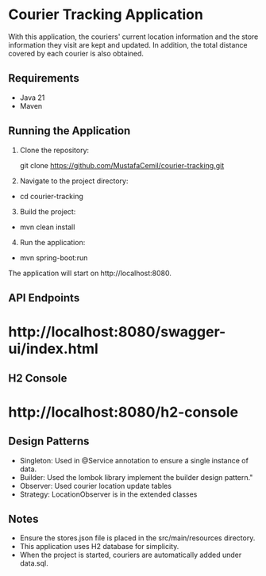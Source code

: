# Courier Tracking Application

With this application, the couriers' current location information and the store information they visit are kept and updated. In addition, the total distance covered by each courier is also obtained.

## Requirements

- Java 21
- Maven

## Running the Application

1. Clone the repository:

   git clone https://github.com/MustafaCemil/courier-tracking.git

2. Navigate to the project directory:
- cd courier-tracking

3. Build the project:
- mvn clean install

4. Run the application:
- mvn spring-boot:run

The application will start on http://localhost:8080.


## API Endpoints
# http://localhost:8080/swagger-ui/index.html

## H2 Console
# http://localhost:8080/h2-console

## Design Patterns
- Singleton: Used in @Service annotation to ensure a single instance of data.
- Builder:  Used the lombok library implement the builder design pattern."
- Observer: Used courier location update tables
- Strategy: LocationObserver is in the extended classes

## Notes
- Ensure the stores.json file is placed in the src/main/resources directory.
- This application uses H2 database for simplicity.
- When the project is started, couriers are automatically added under data.sql.
